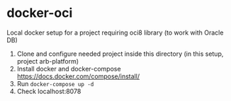 # docker-oci
Local docker setup for a project requiring oci8 library (to work with Oracle DB)

1. Clone and configure needed project inside this directory (in this setup, project arb-platform)
2. Install docker and docker-compose https://docs.docker.com/compose/install/
3. Run `docker-compose up -d`
4. Check localhost:8078
